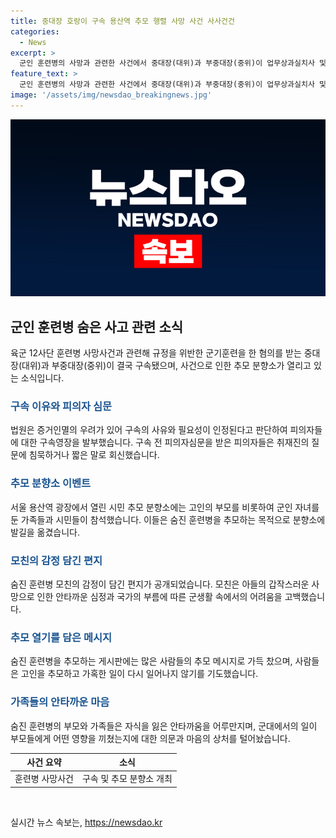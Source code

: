 ```yaml
---
title: 중대장 호랑이 구속 용산역 추모 행렬 사망 사건 사사건건
categories:
  - News
excerpt: >
  군인 훈련병의 사망과 관련한 사건에서 중대장(대위)과 부중대장(중위)이 업무상과실치사 및 직권남용가혹행위 혐의로 구속된 소식이 전해졌다. 법원은 증거인멸 우려 등을 이유로 구속영장을 발부했고, 사건으로 인해 고인을 추모하는 시민들의 발길이 이어지고 있다. 또한, 사망한 훈련병의 부모와 가족들이 그를 추모하고 있는 모습이 눈에 띄며, 사건으로 인해 군인 권리단체에서는 사건에 대한 책임을 촉구하는 메시지를 전하고 있다. 또한, 사망한 훈련병의 부모가 작성한 편지가 공개되며, 사건에 대한 안타까운 심경이 공개되었다.
feature_text: >
  군인 훈련병의 사망과 관련한 사건에서 중대장(대위)과 부중대장(중위)이 업무상과실치사 및 직권남용가혹행위 혐의로 구속된 소식이 전해졌다. 법원은 증거인멸 우려 등을 이유로 구속영장을 발부했고, 사건으로 인해 고인을 추모하는 시민들의 발길이 이어지고 있다. 또한, 사망한 훈련병의 부모와 가족들이 그를 추모하고 있는 모습이 눈에 띄며, 사건으로 인해 군인 권리단체에서는 사건에 대한 책임을 촉구하는 메시지를 전하고 있다. 또한, 사망한 훈련병의 부모가 작성한 편지가 공개되며, 사건에 대한 안타까운 심경이 공개되었다.
image: '/assets/img/newsdao_breakingnews.jpg'
---
```


<p><img src="/assets/img/newsdao_breakingnews.jpg" alt="firstkoreanews 속보" /></p>

<h2 data-ke-size="size26">군인 훈련병 숨은 사고 관련 소식</h2>

<p data-ke-size="size16">육군 12사단 훈련병 사망사건과 관련해 규정을 위반한 군기훈련을 한 혐의를 받는 중대장(대위)과 부중대장(중위)이 결국 구속됐으며, 사건으로 인한 추모 분향소가 열리고 있는 소식입니다.</p>

<h3><span style="color: #1a5490;">구속 이유와 피의자 심문</span></h3>

<p data-ke-size="size16">법원은 증거인멸의 우려가 있어 구속의 사유와 필요성이 인정된다고 판단하여 피의자들에 대한 구속영장을 발부했습니다. 구속 전 피의자심문을 받은 피의자들은 취재진의 질문에 침묵하거나 짧은 말로 회신했습니다.</p>

<h3><span style="color: #1a5490;">추모 분향소 이벤트</span></h3>

<p data-ke-size="size16">서울 용산역 광장에서 열린 시민 추모 분향소에는 고인의 부모를 비롯하여 군인 자녀를 둔 가족들과 시민들이 참석했습니다. 이들은 숨진 훈련병을 추모하는 목적으로 분향소에 발길을 옮겼습니다.</p>

<h3><span style="color: #1a5490;">모친의 감정 담긴 편지</span></h3>

<p data-ke-size="size16">숨진 훈련병 모친의 감정이 담긴 편지가 공개되었습니다. 모친은 아들의 갑작스러운 사망으로 인한 안타까운 심정과 국가의 부름에 따른 군생활 속에서의 어려움을 고백했습니다.</p>

<h3><span style="color: #1a5490;">추모 열기를 담은 메시지</span></h3>

<p data-ke-size="size16">숨진 훈련병을 추모하는 게시판에는 많은 사람들의 추모 메시지로 가득 찼으며, 사람들은 고인을 추모하고 가혹한 일이 다시 일어나지 않기를 기도했습니다.</p>

<h3><span style="color: #1a5490;">가족들의 안타까운 마음</span></h3>

<p data-ke-size="size16">숨진 훈련병의 부모와 가족들은 자식을 잃은 안타까움을 어루만지며, 군대에서의 일이 부모들에게 어떤 영향을 끼쳤는지에 대한 의문과 마음의 상처를 털어놨습니다.</p>

<table>
    <thead>
        <tr>
            <th>사건 요약</th>
            <th>소식</th>
        </tr>
    </thead>
    <tbody>
        <tr>
            <td style="text-align: center;">훈련병 사망사건</td>
            <td style="text-align: center;">구속 및 추모 분향소 개최</td>
        </tr>
    </tbody>
</table>

<p data-ke-size="size16">&nbsp;</p>
실시간 뉴스 속보는, <a href="https://newsdao.kr" rel="dofollow">https://newsdao.kr</a>


